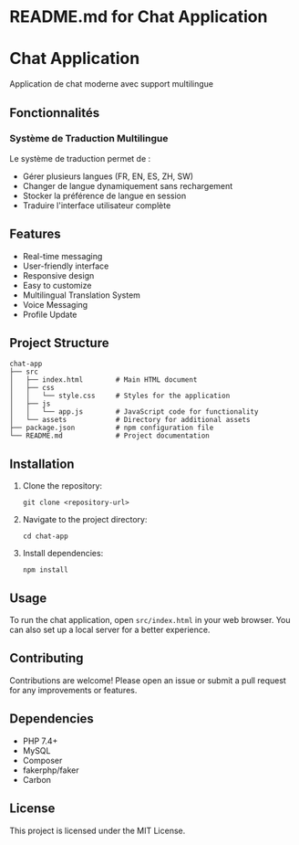 # README.md for Chat Application

# Chat Application

Application de chat moderne avec support multilingue

## Fonctionnalités

### Système de Traduction Multilingue

Le système de traduction permet de :
- Gérer plusieurs langues (FR, EN, ES, ZH, SW)
- Changer de langue dynamiquement sans rechargement
- Stocker la préférence de langue en session
- Traduire l'interface utilisateur complète

## Features

- Real-time messaging
- User-friendly interface
- Responsive design
- Easy to customize
- Multilingual Translation System
- Voice Messaging
- Profile Update

## Project Structure

```
chat-app
├── src
│   ├── index.html        # Main HTML document
│   ├── css
│   │   └── style.css     # Styles for the application
│   ├── js
│   │   └── app.js        # JavaScript code for functionality
│   └── assets            # Directory for additional assets
├── package.json          # npm configuration file
└── README.md             # Project documentation
```

## Installation

1. Clone the repository:
   ```
   git clone <repository-url>
   ```
2. Navigate to the project directory:
   ```
   cd chat-app
   ```
3. Install dependencies:
   ```
   npm install
   ```

## Usage

To run the chat application, open `src/index.html` in your web browser. You can also set up a local server for a better experience.

## Contributing

Contributions are welcome! Please open an issue or submit a pull request for any improvements or features.

## Dependencies

-   PHP 7.4+
-   MySQL
-   Composer
-   fakerphp/faker
-   Carbon

## License

This project is licensed under the MIT License.